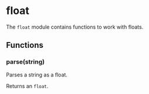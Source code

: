 
# float

 The `float` module contains functions to work with floats.
## Functions

### parse(string)

Parses a string as a float.

Returns an `float`.
